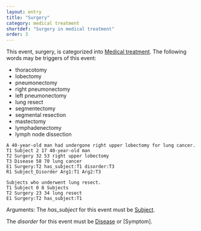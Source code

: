 ```yaml
---
layout: entry
title: "Surgery"
category: medical treatment
shortdef: "Surgery in medical treatment"
order: 3
---
```


This event, surgery, is categorized into [Medical treatment]().
The following words may be triggers of this event:

- thoracotomy
- lobectomy
- pneumonectomy
- right pneumonectomy
- left pneumonectomy
- lung resect
- segmentectomy
- segmental resection
- mastectomy
- lymphadenectomy
- lymph node dissection

~~~ ann
A 40-year-old man had undergone right upper lobectomy for lung cancer.
T1 Subject 2 17 40-year-old man
T2 Surgery 32 53 right upper lobectomy
T3 Disease 58 70 lung cancer
E1 Surgery:T2 has_subject:T1 disorder:T3
R1 Subject_Disorder Arg1:T1 Arg2:T3
~~~
~~~ ann
Subjects who underwent lung resect.
T1 Subject 0 8 Subjects
T2 Surgery 23 34 lung resect
E1 Surgery:T2 has_subject:T1
~~~

Arguments:
The *has_subject* for this event must be [Subject]().

The *disorder* for this event must be [Disease]() or [Symptom].

<!---
The *Theme* for this reaction event must be other reaction events.
--->